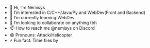 - 👋 Hi, I’m Nemisys
- 👀 I’m interested in C/C++/Java/Py and WebDev(Front and Backend)
- 🌱 I’m currently learning WebDev
- 💞️ I’m looking to collaborate on anything tbh
- 📫 How to reach me @nemisys on Discord
- 😄 Pronouns: Attack/Helicopter
- ⚡ Fun fact: Time flies by

<!---
IhvHotgirl/IhvHotgirl is a ✨ special ✨ repository because its `README.md` (this file) appears on your GitHub profile.
You can click the Preview link to take a look at your changes.
--->
